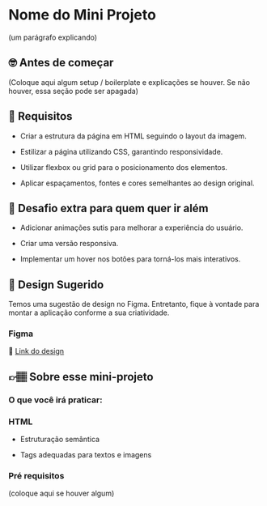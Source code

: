 # Nome do Mini Projeto

(um parágrafo explicando)

## 🤓 Antes de começar

(Coloque aqui algum setup / boilerplate e explicações se houver. Se não houver, essa seção pode ser apagada)

## 🔨 Requisitos

- Criar a estrutura da página em HTML seguindo o layout da imagem.

- Estilizar a página utilizando CSS, garantindo responsividade.

- Utilizar flexbox ou grid para o posicionamento dos elementos.

- Aplicar espaçamentos, fontes e cores semelhantes ao design original.


## 🔨 Desafio extra para quem quer ir além

- Adicionar animações sutis para melhorar a experiência do usuário.

- Criar uma versão responsiva.

- Implementar um hover nos botões para torná-los mais interativos.

## 🎨 Design Sugerido

Temos uma sugestão de design no Figma. Entretanto, fique à vontade para montar a aplicação conforme a sua criatividade.

### Figma

🔗 [Link do design](https://www.figma.com/community/file/1471230280983255818)

## 👉🏽 Sobre esse mini-projeto

### O que você irá praticar:

### HTML

- Estruturação semântica

- Tags adequadas para textos e imagens

### Pré requisitos

(coloque aqui se houver algum)


